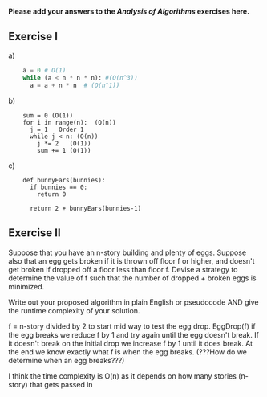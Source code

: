 #### Please add your answers to the **_Analysis of Algorithms_** exercises here.

## Exercise I

a)

```python  altogether ((O(n^4)))  time complexity
    a = 0 # O(1)
    while (a < n * n * n): #(O(n^3))
      a = a + n * n  # (O(n^1))
```

b)

```Altogether its O(n^2) time complexity
    sum = 0 (O(1))
    for i in range(n):  (O(n))
      j = 1   Order 1
      while j < n: (O(n))
        j *= 2   (O(1))
        sum += 1 (O(1))
```

c)

```Altogether O(n) time complexity
    def bunnyEars(bunnies):
      if bunnies == 0:
        return 0

      return 2 + bunnyEars(bunnies-1)
```

## Exercise II

Suppose that you have an n-story building and plenty of eggs. Suppose also that an egg gets broken if it is thrown off floor f or higher, and doesn't get broken if dropped off a floor less than floor f. Devise a strategy to determine the value of f such that the number of dropped + broken eggs is minimized.

Write out your proposed algorithm in plain English or pseudocode AND give the runtime complexity of your solution.

f = n-story divided by 2 to start mid way to test the egg drop. EggDrop(f) if the egg breaks we reduce f by 1 and try again until the egg doesn't break. If it doesn't break
on the initial drop we increase f by 1 until it does break. At the end we know exactly what f is when the egg breaks. (???How do we determine when an egg breaks???)

I think the time complexity is O(n) as it depends on how many stories (n-story) that gets passed in
